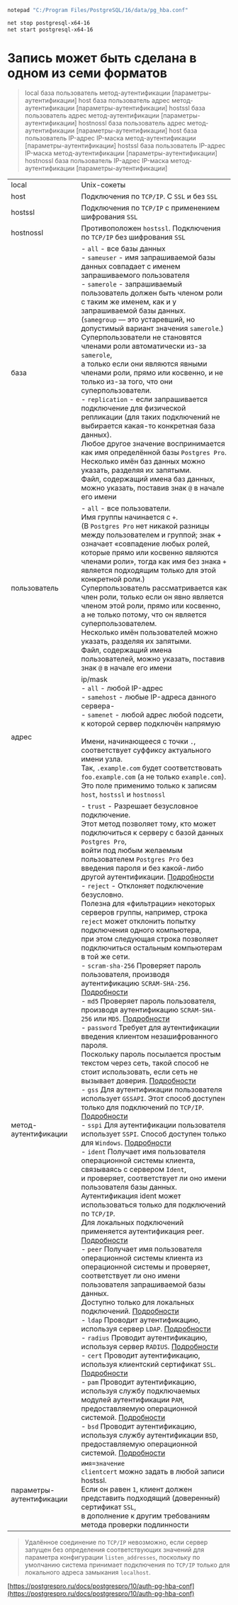 ```bash
notepad "C:/Program Files/PostgreSQL/16/data/pg_hba.conf"
```

```bash
net stop postgresql-x64-16
net start postgresql-x64-16
```

# Запись может быть сделана в одном из семи форматов

> local      база  пользователь  метод-аутентификации  [параметры-аутентификации]
> host       база  пользователь  адрес  метод-аутентификации  [параметры-аутентификации]
> hostssl    база  пользователь  адрес  метод-аутентификации  [параметры-аутентификации]
> hostnossl  база  пользователь  адрес  метод-аутентификации  [параметры-аутентификации]
> host       база  пользователь  IP-адрес  IP-маска  метод-аутентификации  [параметры-аутентификации]
> hostssl    база  пользователь  IP-адрес  IP-маска  метод-аутентификации  [параметры-аутентификации]
> hostnossl  база  пользователь  IP-адрес  IP-маска  метод-аутентификации  [параметры-аутентификации]


|                          |        |
|--------------------------|--------|
| local                    | Unix-сокеты                                                             |
| host                     | Подключения по `TCP/IP`. С `SSL` и без `SSL`                            |
| hostssl                  | Подключения по `TCP/IP` с применением шифрования `SSL`                  |
| hostnossl                | Противоположен `hostssl`. Подключения по `TCP/IP` без шифрования `SSL`  |
| база                     | - `all` - все базы данных<br>- `sameuser` - имя запрашиваемой базы данных совпадает с именем запрашиваемого пользователя<br>- `samerole` - запрашиваемый пользователь должен быть членом роли с таким же именем, как и у запрашиваемой базы данных.<br>  (`samegroup` — это устаревший, но допустимый вариант значения `samerole`.)<br>  Суперпользователи не становятся членами роли автоматически из-за `samerole`,<br>  а только если они являются явными членами роли, прямо или косвенно, и не только из-за того, что они суперпользователи.<br>- `replication` - если запрашивается подключение для физической репликации (для таких подключений не выбирается какая-то конкретная база данных).<br>Любое другое значение воспринимается как имя определённой базы `Postgres Pro`.<br>Несколько имён баз данных можно указать, разделяя их запятыми.<br>Файл, содержащий имена баз данных, можно указать, поставив знак `@` в начале его имени  |
| пользователь             | - `all` - все пользователи.<br>  Имя группы начинается с `+`.<br>  (В `Postgres Pro` нет никакой разницы между пользователем и группой; знак + означает «совпадение любых ролей,<br>   которые прямо или косвенно являются членами роли», тогда как имя без знака `+` является подходящим только для этой конкретной роли.)<br>  Суперпользователь рассматривается как член роли, только если он явно является членом этой роли, прямо или косвенно,<br>  а не только потому, что он является суперпользователем.<br>Несколько имён пользователей можно указать, разделяя их запятыми.<br>Файл, содержащий имена пользователей, можно указать, поставив знак `@` в начале его имени  |
| адрес                    | ip/mask<br>- `all` - любой IP-адрес<br>- `samehost` - любые IP-адреса данного сервера- <br>- `samenet` - любой адрес любой подсети, к которой сервер подключён напрямую<br><br>Имени, начинающееся с точки `.`, соответствует суффиксу актуального имени узла.<br>Так, `.example.com` будет соответствовать `foo.example.com` (а не только `example.com`).<br>Это поле применимо только к записям `host`, `hostssl` и `hostnossl`  |
| метод-аутентификации     | - `trust` - Разрешает безусловное подключение.<br>  Этот метод позволяет тому, кто может подключиться к серверу с базой данных `Postgres Pro`,<br>  войти под любым желаемым пользователем `Postgres Pro` без введения пароля и без какой-либо другой аутентификации. [Подробности](https://postgrespro.ru/docs/postgrespro/10/auth-methods#AUTH-TRUST)<br>- `reject` - Отклоняет подключение безусловно.<br>  Полезна для «фильтрации» некоторых серверов группы, например, строка `reject` может отклонить попытку подключения одного компьютера,<br>  при этом следующая строка позволяет подключиться остальным компьютерам в той же сети.<br>- `scram-sha-256` Проверяет пароль пользователя, производя аутентификацию `SCRAM-SHA-256`. [Подробности](https://postgrespro.ru/docs/postgrespro/10/auth-methods#AUTH-PASSWORD)<br>- `md5` Проверяет пароль пользователя, производя аутентификацию `SCRAM-SHA-256` или `MD5`. [Подробности](https://postgrespro.ru/docs/postgrespro/10/auth-methods#AUTH-PASSWORD)<br>- `password` Требует для аутентификации введения клиентом незашифрованного пароля.<br>  Поскольку пароль посылается простым текстом через сеть, такой способ не стоит использовать, если сеть не вызывает доверия. [Подробности](https://postgrespro.ru/docs/postgrespro/10/auth-methods#AUTH-PASSWORD)<br>- `gss` Для аутентификации пользователя использует `GSSAPI`. Этот способ доступен только для подключений по `TCP/IP`. [Подробности](https://postgrespro.ru/docs/postgrespro/10/auth-methods#GSSAPI-AUTH)<br>- `sspi` Для аутентификации пользователя использует `SSPI`. Способ доступен только для `Windows`. [Подробности](https://postgrespro.ru/docs/postgrespro/10/auth-methods#SSPI-AUTH)<br>- `ident` Получает имя пользователя операционной системы клиента, связываясь с сервером `Ident`,<br>  и проверяет, соответствует ли оно имени пользователя базы данных.<br>  Аутентификация ident может использоваться только для подключений по `TCP/IP`.<br>  Для локальных подключений применяется аутентификация peer. [Подробности](https://postgrespro.ru/docs/postgrespro/10/auth-methods#AUTH-IDENT)<br>- `peer` Получает имя пользователя операционной системы клиента из операционной системы и проверяет,<br>  соответствует ли оно имени пользователя запрашиваемой базы данных.<br>  Доступно только для локальных подключений. [Подробности](https://postgrespro.ru/docs/postgrespro/10/auth-methods#AUTH-PEER)<br>- `ldap` Проводит аутентификацию, используя сервер `LDAP`. [Подробности](https://postgrespro.ru/docs/postgrespro/10/auth-methods#AUTH-LDAP)<br>- `radius` Проводит аутентификацию, используя сервер `RADIUS`. [Подробности](https://postgrespro.ru/docs/postgrespro/10/auth-methods#AUTH-RADIUS)<br>- `cert` Проводит аутентификацию, используя клиентский сертификат `SSL`. [Подробности](https://postgrespro.ru/docs/postgrespro/10/auth-methods#AUTH-CERT)<br>- `pam` Проводит аутентификацию, используя службу подключаемых модулей аутентификации `PAM`, предоставляемую операционной системой. [Подробности](https://postgrespro.ru/docs/postgrespro/10/auth-methods#AUTH-PAM)<br>- `bsd` Проводит аутентификацию, используя службу аутентификации `BSD`, предоставляемую операционной системой. [Подробности](https://postgrespro.ru/docs/postgrespro/10/auth-methods#AUTH-BSD) |
| параметры-аутентификации | `имя=значение`<br>`clientcert` можно задать в любой записи hostssl.<br>Если он равен `1`, клиент должен представить подходящий (доверенный) сертификат `SSL`,<br>в дополнение к другим требованиям метода проверки подлинности  |




> Удалённое соединение по `TCP/IP` невозможно, если сервер запущен без определения соответствующих значений
> для параметра конфигурации `listen_addresses`, поскольку по умолчанию система принимает подключения по `TCP/IP`
> только для локального адреса замыкания `localhost`.

[https://postgrespro.ru/docs/postgrespro/10/auth-pg-hba-conf](https://postgrespro.ru/docs/postgrespro/10/auth-pg-hba-conf)
